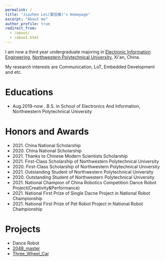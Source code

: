 ```yaml
---
permalink: /
title: "Jiazhen Lei(雷佳臻)'s Homepage"
excerpt: "About me"
author_profile: true
redirect_from: 
  - /about/
  - /about.html
---
```


I am now a third year undergraduate majoring in [Electronic Information Engineering](http://dianzi.nwpu.edu.cn/), [Northwestern Polytechnical University](https://www.nwpu.edu.cn/), Xi'an, China.

My research interests are Communication, LoT, Embedded Development and etc.

Educations
======
* Aug.2019-now . B.S. in School of Electronics And Information, Northwestern Polytechnical University

Honors and Awards
======
* 2021\. China National Scholarship
* 2020\. China National Scholarship
* 2021\. Thanks to Chinese Modern Scientists Scholarship
* 2021\. First-Class Scholarship of Northwestern Polytechnical University
* 2020\. First-Class Scholarship of Northwestern Polytechnical University
* 2021\. Outstanding Student of Northwestern Polytechnical University
* 2020\. Outstanding Student of Northwestern Polytechnical University
* 2021\. National Champion of China Robotics Competition Dance Robot Project(Creativity&Performance) 
* 2021\. National First Prize of Single Dacne Project in National Robot Championship
* 2021\. National First Prize of Pet Robot Project in National Robot Championship

Projects
======
* Dance Robot
* [2048_master](https://github.com/Jiazhen-Lei/2048_master)
* [Three_Wheel_Car](https://github.com/Jiazhen-Lei/Three_Wheel_Car)
